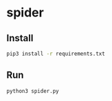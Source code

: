 # spider

## Install

```bash
pip3 install -r requirements.txt
```

## Run

```bash
python3 spider.py
```
